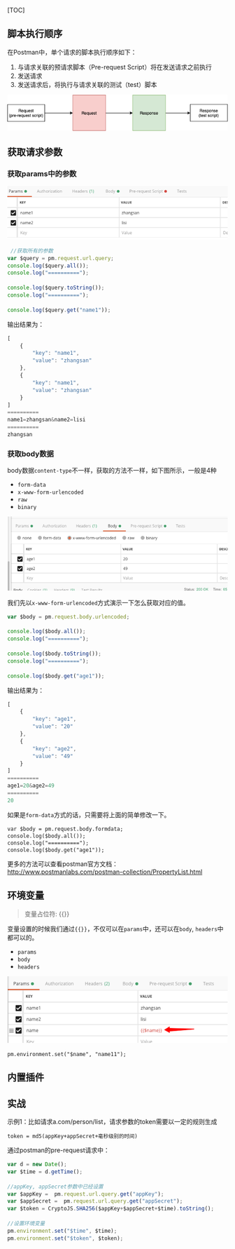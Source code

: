 [TOC]

## 脚本执行顺序

在Postman中，单个请求的脚本执行顺序如下：

1. 与请求关联的预请求脚本（Pre-request Script）将在发送请求之前执行
2. 发送请求
3. 发送请求后，将执行与请求关联的测试（test）脚本

![](./pic/postman流程图.png)

## 获取请求参数

### 获取params中的参数

![图片](./pic/post-request-params-01.png)


```js
 //获取所有的参数
var $query = pm.request.url.query;
console.log($query.all());
console.log("==========");

console.log($query.toString());
console.log("==========");

console.log($query.get("name1"));
```

输出结果为：

```js
[
	{
		"key": "name1",
		"value": "zhangsan"
	},
	{
		"key": "name1",
		"value": "zhangsan"
	}
]
==========
name1=zhangsan&name2=lisi
==========
zhangsan
```

### 获取body数据

body数据`content-type`不一样，获取的方法不一样，如下图所示，一般是4种

* `form-data`
* `x-www-form-urlencoded`
* `raw`
* `binary`

![](./pic/postman-request-body.png)

我们先以`x-www-form-urlencoded`方式演示一下怎么获取对应的值。

```js
var $body = pm.request.body.urlencoded;

console.log($body.all());
console.log("==========");

console.log($body.toString());
console.log("==========");

console.log($body.get("age1"));
```

输出结果为：

```js
[
	{
		"key": "age1",
		"value": "20"
	},
	{
		"key": "age2",
		"value": "49"
	}
]
==========
age1=20&age2=49
==========
20
```

如果是`form-data`方式的话，只需要将上面的简单修改一下。

```
var $body = pm.request.body.formdata;
console.log($body.all());
console.log("==========");
console.log($body.get("age1"));
```

更多的方法可以查看postman官方文档： http://www.postmanlabs.com/postman-collection/PropertyList.html



## 环境变量

> 变量占位符: {{}}

变量设置的时候我们通过`{{}}`，不仅可以在`params`中，还可以在`body`, `headers`中都可以的。

* `params`
* `body`
* `headers`

![](./pic/postman-request-variable.png)

```
pm.environment.set("$name", "name11");
```

## 内置插件



## 实战

示例1：比如请求a.com/person/list，请求参数的token需要以一定的规则生成

```
token = md5(appKey+appSecret+毫秒级别的时间)
```

通过postman的pre-request请求中：

```js
var d = new Date();
var $time = d.getTime();

//appKey, appSecret参数中已经设置
var $appKey =  pm.request.url.query.get("appKey");
var $appSecret =  pm.request.url.query.get("appSecret");
var $token = CryptoJS.SHA256($appKey+$appSecret+$time).toString();

//设置环境变量
pm.environment.set("$time", $time);
pm.environment.set("$token", $token);
```





